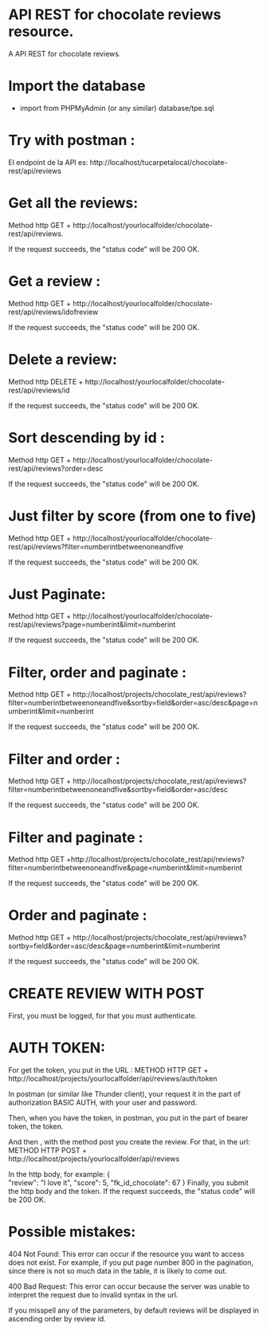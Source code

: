 # API REST for chocolate reviews resource.
A API REST for chocolate reviews.

# Import the database

- import from PHPMyAdmin (or any similar) database/tpe.sql

# Try with postman :

El endpoint de la API es: http://localhost/tucarpetalocal/chocolate-rest/api/reviews

# Get all the reviews: 
 Method http GET + http://localhost/yourlocalfolder/chocolate-rest/api/reviews.

 If the request succeeds, the "status code" will be 200 OK.

# Get a review :
  Method http GET + http://localhost/yourlocalfolder/chocolate-rest/api/reviews/idofreview

  If the request succeeds, the "status code" will be 200 OK.


# Delete a review: 

  Method http DELETE + http://localhost/yourlocalfolder/chocolate-rest/api/reviews/id

  If the request succeeds, the "status code" will be 200 OK.

# Sort descending by id :

  Method http GET + http://localhost/yourlocalfolder/chocolate-rest/api/reviews?order=desc

  If the request succeeds, the "status code" will be 200 OK.

# Just filter by score (from one to five)
 Method http GET + http://localhost/yourlocalfolder/chocolate-rest/api/reviews?filter=numberintbetweenoneandfive

  If the request succeeds, the "status code" will be 200 OK.

# Just Paginate:
 Method http GET + http://localhost/yourlocalfolder/chocolate-rest/api/reviews?page=numberint&limit=numberint

  If the request succeeds, the "status code" will be 200 OK.

# Filter, order and paginate :
  Method http GET + http://localhost/projects/chocolate_rest/api/reviews?filter=numberintbetweenoneandfive&sortby=field&order=asc/desc&page=numberint&limit=numberint

  If the request succeeds, the "status code" will be 200 OK.
  
# Filter and order :
  Method http GET + http://localhost/projects/chocolate_rest/api/reviews?filter=numberintbetweenoneandfive&sortby=field&order=asc/desc

  If the request succeeds, the "status code" will be 200 OK.
  
  
# Filter and paginate :
  Method http GET +http://localhost/projects/chocolate_rest/api/reviews?filter=numberintbetweenoneandfive&page=numberint&limit=numberint

 If the request succeeds, the "status code" will be 200 OK.
  
# Order and paginate : 
 Method http GET + http://localhost/projects/chocolate_rest/api/reviews?sortby=field&order=asc/desc&page=numberint&limit=numberint

If the request succeeds, the "status code" will be 200 OK.
  

# CREATE REVIEW WITH POST

First, you must be logged, for that you must authenticate.

# AUTH TOKEN:
 For get the token, you put in the URL :
 METHOD HTTP GET +  http://localhost/projects/yourlocalfolder/api/reviews/auth/token

 In postman (or similar like Thunder client), your request it in the part of authorization BASIC AUTH, with your user and password.
 
 Then, when you have the token, in postman, you put in the part of bearer token, the token. 
 
 And then , with the method post you create the review. For that, in the url: 
 METHOD HTTP POST + http://localhost/projects/yourlocalfolder/api/reviews

In the http body, for example:
{   
    "review": "I love it",
    "score": 5,
    "fk_id_chocolate": 67
}
Finally, you submit the http body and the token.
If the request succeeds, the "status code" will be 200 OK.

 # Possible mistakes: 

 404 Not Found: This error can occur if the resource you want to access does not exist. For example, if you put page number 800 in the pagination, since there is not so much data in the table, it is likely to come out.
 
 400 Bad Request: This error can occur because the server was unable to interpret the request due to invalid syntax in the url.


If you misspell any of the parameters, by default reviews will be displayed in ascending order by review id.



